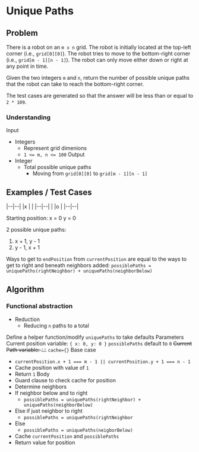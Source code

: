 # Unique Paths

## Problem

There is a robot on an `m x n` grid. The robot is initially located at the top-left corner (i.e., `grid[0][0]`). The robot tries to move to the bottom-right corner (i.e., `grid[m - 1][n - 1]`). The robot can only move either down or right at any point in time.

Given the two integers `m` and `n`, return the number of possible unique paths that the robot can take to reach the bottom-right corner.

The test cases are generated so that the answer will be less than or equal to `2 * 109`.

### Understanding

Input
- Integers
  - Represent grid dimenions
  - `1 <= m, n <= 100`
Output
- Integer
  - Total possible unique paths
    - Moving from `grid[0][0]` to `grid[m - 1][n - 1]`

## Examples / Test Cases

|--|--|
|x |  |
|--|--|
|  |o |
|--|--|

Starting position:
x = 0
y = 0

2 possible unique paths:
  1. x + 1, y - 1
  2. y - 1, x + 1

Ways to get to `endPosition` from `currentPosition` are equal to the ways to get to right and beneath neighbors added:
`possiblePaths = uniquePaths(rightNeighbor) + uniquePaths(neighborBelow)`


## Algorithm
### Functional abstraction
- Reduction
  - Reducing `n` paths to a total

Define a helper function/modify `uniquePaths` to take defaults
Parameters
  Current position variable: `{ x: 0, y: 0 }`
  `possiblePaths` default to `0`
  ~~Current Path variable: `''`~~
  `cache={}`
Base case
  - `currentPosition.x + 1 === m - 1 || currentPosition.y + 1 === n - 1`
  - Cache position with value of `1`
  - Return `1`
Body
  - Guard clause to check cache for position
  - Determine neighbors
  - If neighbor below and to right
    - `possiblePaths = uniquePaths(rightNeighbor) + uniquePaths(neighborBelow)`
  - Else if just neighbor to right
    - `possiblePaths = uniquePaths(rightNeighbor`
  - Else
    - `possiblePaths = uniquePaths(neigborBelow)`
  - Cache `currentPosition` and `possiblePaths`
  - Return value for position
